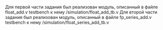 Для первой части задания был реализован модуль, описанный в файле float_add.v 
testbench к нему /simulation/float_add_tb.v
Для второй части задания был реализован модуль, описанный в файле fp_series_add.v
testbench к нему /simulation/float_series_add_tb.v
